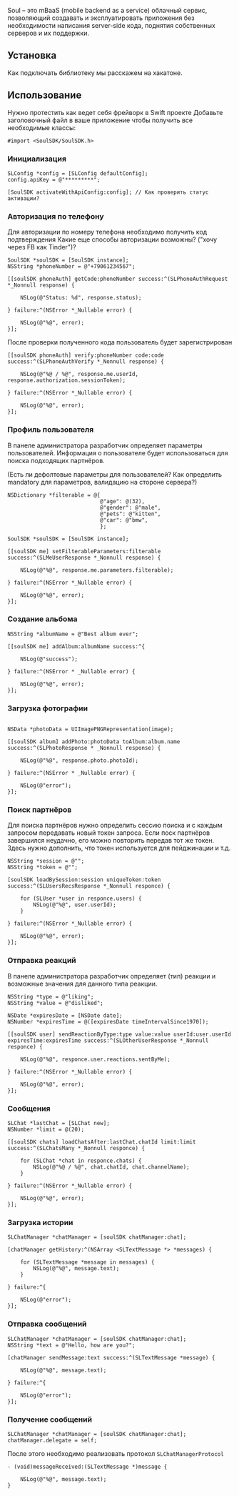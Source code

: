 Soul – это mBaaS (mobile backend as a service) облачный сервис, позволяющий создавать и эксплуатировать приложения без необходимости написания server-side кода, поднятия собственных серверов и их поддержки. 

## Установка
Как подключать библиотеку мы расскажем на хакатоне.

## Использование
Нужно протестить как ведет себя фрейворк в Swift проекте
Добавьте заголовочный файл в ваше приложение чтобы получить все необходимые классы:

```obj-c
#import <SoulSDK/SoulSDK.h>
```

### Инициализация

```obj-c
SLConfig *config = [SLConfig defaultConfig];
config.apiKey = @"*********";

[SoulSDK activateWithApiConfig:config]; // Как проверить статус активации?
```

### Авторизация по телефону

Для авторизации по номеру телефона необходимо получить код подтверждения
Какие еще способы авторизации возможны? ("хочу через FB как Tinder")?

```obj-c
SoulSDK *soulSDK = [SoulSDK instance];
NSString *phoneNumber = @"+79061234567";

[[soulSDK phoneAuth] getCode:phoneNumber success:^(SLPhoneAuthRequest *_Nonnull response) {
    
    NSLog(@"Status: %d", response.status);

} failure:^(NSError *_Nullable error) {

    NSLog(@"%@", error);
}];
```

После проверки полученного кода пользователь будет зарегистрирован

```obj-c
[[soulSDK phoneAuth] verify:phoneNumber code:code success:^(SLPhoneAuthVerify *_Nonnull response) {

    NSLog(@"%@ / %@", response.me.userId, response.authorization.sessionToken);

} failure:^(NSError *_Nullable error) {

    NSLog(@"%@", error);
}];
```

### Профиль пользователя

В панеле администратора разработчик определяет параметры пользователей. Информация о пользователе будет использоваться для поиска подходящих партнёров. 

(Есть ли дефолтовые параметры для пользователей? Как определить mandatory для параметров, валидацию на стороне сервера?)

```obj-c
NSDictionary *filterable = @{
                             @"age": @(32),
                             @"gender": @"male",
                             @"pets": @"kitten",
                             @"car": @"bmw",
                             };

SoulSDK *soulSDK = [SoulSDK instance];

[[soulSDK me] setFilterableParameters:filterable success:^(SLMeUserResponse *_Nonnull response) {

    NSLog(@"%@", response.me.parameters.filterable);

} failure:^(NSError *_Nullable error) {

    NSLog(@"%@", error);
}];
```
### Создание альбома

```obj-c
NSString *albumName = @"Best album ever";

[[soulSDK me] addAlbum:albumName success:^{
    
    NSLog(@"success");

} failure:^(NSError * _Nullable error) {

    NSLog(@"%@", error);
}];
```
### Загрузка фотографии

```obj-c

NSData *photoData = UIImagePNGRepresentation(image);

[[soulSDK album] addPhoto:photoData toAlbum:album.name success:^(SLPhotoResponse * _Nonnull response) {

    NSLog(@"%@", response.photo.photoId);

} failure:^(NSError * _Nullable error) {

    NSLog(@"error");
}];
```

### Поиск партнёров

Для поиска партнёров нужно определить сессию поиска и с каждым запросом передавать новый токен запроса. Если поск партнёров завершился неудачно, его можно повторить передав тот же токен.
Здесь нужно дополнить, что токен используется для пейджинации и т.д.

```obj-c
NSString *session = @"";
NSString *token = @"";

[soulSDK loadBySession:session uniqueToken:token success:^(SLUsersRecsResponse *_Nonnull responce) {

    for (SLUser *user in responce.users) {
    	NSLog(@"%@", user.userId);
    }

} failure:^(NSError *_Nullable error) {

    NSLog(@"%@", error);
}];
```

### Отправка реакций

В панеле администратора разработчик определяет (тип) реакции и возможные значения для данного типа реакции.

```obj-c
NSString *type = @"liking";
NSString *value = @"disliked";

NSDate *expiresDate = [NSDate date];
NSNumber *expiresTime = @([expiresDate timeIntervalSince1970]);

[[soulSDK user] sendReactionByType:type value:value userId:user.userId expiresTime:expiresTime success:^(SLOtherUserResponse *_Nonnull responce) {

    NSLog(@"%@", responce.user.reactions.sentByMe);

} failure:^(NSError *_Nullable error) {

    NSLog(@"%@", error);
}];
```

### Сообщения

```obj-c
SLChat *lastChat = [SLChat new];
NSNumber *limit = @(20);

[[soulSDK chats] loadChatsAfter:lastChat.chatId limit:limit success:^(SLChatsMany *_Nonnull responce) {

    for (SLChat *chat in responce.chats) {
        NSLog(@"%@ / %@", chat.chatId, chat.channelName);
    }

} failure:^(NSError *_Nullable error) {

    NSLog(@"%@", error);
}];
```
### Загрузка истории

```obj-c
SLChatManager *chatManager = [soulSDK chatManager:chat];

[chatManager getHistory:^(NSArray <SLTextMessage *> *messages) {

    for (SLTextMessage *message in messages) {
        NSLog(@"%@", message.text);
    }

} failure:^{

    NSLog(@"error");
}];
```

### Отправка сообщений

```obj-c
SLChatManager *chatManager = [soulSDK chatManager:chat];
NSString *text = @"Hello, how are you?";

[chatManager sendMessage:text success:^(SLTextMessage *message) {

    NSLog(@"%@", message.text);

} failure:^{

    NSLog(@"error");
}];
```

### Получение сообщений

```obj-c
SLChatManager *chatManager = [soulSDK chatManager:chat];
chatManager.delegate = self;
```

После этого необходимо реализовать протокол `SLChatManagerProtocol`
```obj-c
- (void)messageReceived:(SLTextMessage *)message {

    NSLog(@"%@", message.text);
}
```
